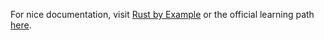 For nice documentation, visit [Rust by Example](https://doc.rust-lang.org/rust-by-example/index.html) or the official learning path [here](https://doc.rust-lang.org/book/).

```

```
